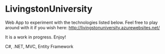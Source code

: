 LivingstonUniversity
====================

Web App to experiment with the technologies listed below.  Feel free to play around with it if you wish here:
http://livingstonuniversity.azurewebsites.net/

It is a work in progress. Enjoy!

C#, .NET, MVC, Entity Framework
